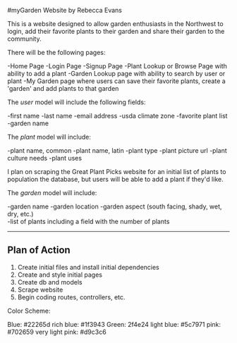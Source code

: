 #myGarden Website
by Rebecca Evans

This is a website designed to allow garden enthusiasts in the Northwest to login, add their favorite plants to their garden and share their garden to the community.

There will be the following pages:

-Home Page
-Login Page
-Signup Page
-Plant Lookup or Browse Page with ability to add a plant
-Garden Lookup page with ability to search by user or plant
-My Garden page where users can save their favorite plants, create a 'garden' and add plants to that garden

The *user* model will include the following fields:

-first name
-last name
-email address
-usda climate zone
-favorite plant list
-garden name

The *plant* model will include:

-plant name, common
-plant name, latin
-plant type
-plant picture url
-plant culture needs
-plant uses

I plan on scraping the Great Plant Picks website for an initial list of plants to population the database, but users will be able to add a plant if they'd like.

The *garden* model will include:

-garden name
-garden location
-garden aspect (south facing, shady, wet, dry, etc.)	
-list of plants including a field with the number of plants

***

## Plan of Action

1.	Create initial files and install initial dependencies
2.	Create and style initial pages
3.	Create db and models
4.	Scrape website
5.	Begin coding routes, controllers, etc.



Color Scheme:

Blue: #22265d
rich blue: #1f3943
Green: 2f4e24
light blue: #5c7971
pink: #702659
very light pink: #d9c3c6

